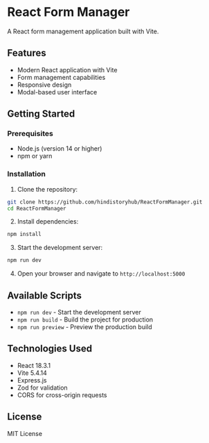 # React Form Manager

A React form management application built with Vite.

## Features

- Modern React application with Vite
- Form management capabilities
- Responsive design
- Modal-based user interface

## Getting Started

### Prerequisites

- Node.js (version 14 or higher)
- npm or yarn

### Installation

1. Clone the repository:
```bash
git clone https://github.com/hindistoryhub/ReactFormManager.git
cd ReactFormManager
```

2. Install dependencies:
```bash
npm install
```

3. Start the development server:
```bash
npm run dev
```

4. Open your browser and navigate to `http://localhost:5000`

## Available Scripts

- `npm run dev` - Start the development server
- `npm run build` - Build the project for production
- `npm run preview` - Preview the production build

## Technologies Used

- React 18.3.1
- Vite 5.4.14
- Express.js
- Zod for validation
- CORS for cross-origin requests

## License

MIT License
